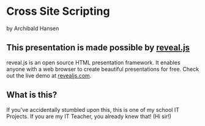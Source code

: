 # Cross Site Scripting 
by Archibald Hansen 

## This presentation is made possible by <a href="revealjs.com">reveal.js</a>
reveal.js is an open source HTML presentation framework. It enables anyone with a web browser to create beautiful presentations for free. Check out the live demo at [revealjs.com](https://revealjs.com/).

## What is this?
If you've accidentally stumbled upon this, this is one of my school IT Projects. If you are my IT Teacher, you already knew that! (Hi sir!)


